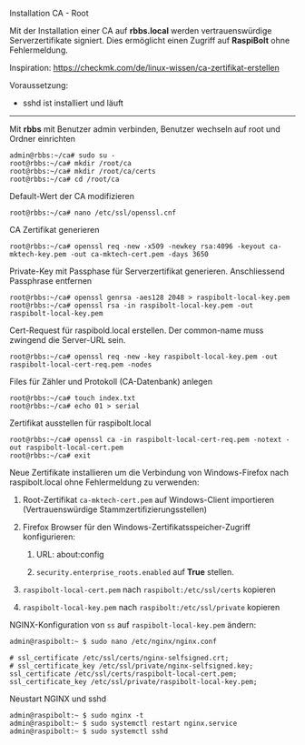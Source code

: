 Installation CA - Root

Mit der Installation einer CA auf **rbbs.local** werden vertrauenswürdige Serverzertifikate signiert. Dies ermöglicht einen Zugriff auf **RaspiBolt** ohne Fehlermeldung.

Inspiration: https://checkmk.com/de/linux-wissen/ca-zertifikat-erstellen

Voraussetzung:

- sshd ist installiert und läuft

---

Mit **rbbs** mit Benutzer admin verbinden, Benutzer wechseln auf root und Ordner einrichten

```ssh
admin@rbbs:~/ca# sudo su -
root@rbbs:~/ca# mkdir /root/ca
root@rbbs:~/ca# mkdir /root/ca/certs
root@rbbs:~/ca# cd /root/ca
```

Default-Wert der CA modifizieren

```ssh
root@rbbs:~/ca# nano /etc/ssl/openssl.cnf
```

CA Zertifikat generieren

```ssh
root@rbbs:~/ca# openssl req -new -x509 -newkey rsa:4096 -keyout ca-mktech-key.pem -out ca-mktech-cert.pem -days 3650
```

Private-Key mit Passphase für Serverzertifikat generieren. Anschliessend Passphrase entfernen

```ssh
root@rbbs:~/ca# openssl genrsa -aes128 2048 > raspibolt-local-key.pem
root@rbbs:~/ca# openssl rsa -in raspibolt-local-key.pem -out raspibolt-local-key.pem
```

Cert-Request für raspibold.local erstellen. Der common-name muss zwingend die Server-URL sein.

```ssh
root@rbbs:~/ca# openssl req -new -key raspibolt-local-key.pem -out raspibolt-local-cert-req.pem -nodes
```

Files für Zähler und Protokoll (CA-Datenbank) anlegen

```ssh
root@rbbs:~/ca# touch index.txt
root@rbbs:~/ca# echo 01 > serial
```

Zertifikat ausstellen für raspibolt.local

```ssh
root@rbbs:~/ca# openssl ca -in raspibolt-local-cert-req.pem -notext -out raspibolt-local-cert.pem
root@rbbs:~/ca# exit
```

Neue Zertifikate installieren um die Verbindung von Windows-Firefox nach raspibolt.local ohne Fehlermeldung zu verwenden:

1. Root-Zertifikat ```ca-mktech-cert.pem``` auf Windows-Client importieren (Vertrauenswürdige Stammzertifizierungsstellen)

2. Firefox Browser für den Windows-Zertifikatsspeicher-Zugriff konfigurieren:

   1. URL: about:config

   2. ```security.enterprise_roots.enabled``` auf **True** stellen.

3. ```raspibolt-local-cert.pem```  nach ```raspibolt:/etc/ssl/certs``` kopieren

4. ```raspibolt-local-key.pem``` nach ```raspibolt:/etc/ssl/private``` kopieren


NGINX-Konfiguration von ``` ss ``` auf ```raspibolt-local-key.pem``` ändern:

```sh
admin@raspibolt:~ $ sudo nano /etc/nginx/nginx.conf
```

```
# ssl_certificate /etc/ssl/certs/nginx-selfsigned.crt;
# ssl_certificate_key /etc/ssl/private/nginx-selfsigned.key;
ssl_certificate /etc/ssl/certs/raspibolt-local-cert.pem;
ssl_certificate_key /etc/ssl/private/raspibolt-local-key.pem;
```

Neustart NGINX und sshd

```
admin@raspibolt:~ $ sudo nginx -t
admin@raspibolt:~ $ sudo systemctl restart nginx.service
admin@raspibolt:~ $ sudo systemctl sshd
```


